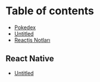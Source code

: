 # Table of contents

* [Pokedex](README.md)
* [Untitled](untitled.md)
* [Reactjs Notları](reactjs-notlari.md)

## React Native

* [Untitled](react-native/untitled.md)

